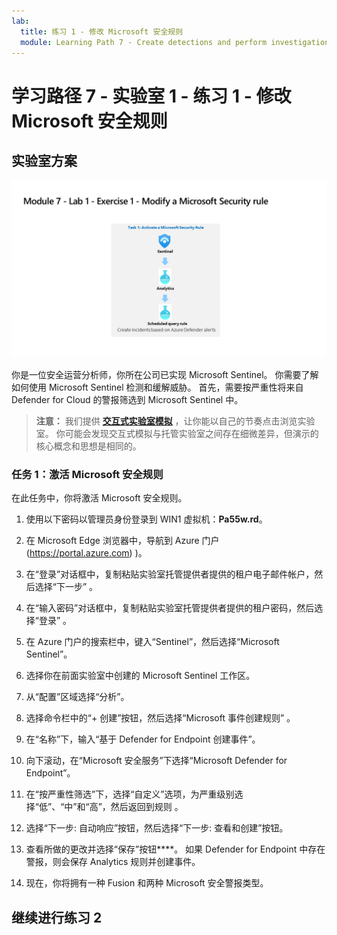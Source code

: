 ```yaml
---
lab:
  title: 练习 1 - 修改 Microsoft 安全规则
  module: Learning Path 7 - Create detections and perform investigations using Microsoft Sentinel
---
```


# 学习路径 7 - 实验室 1 - 练习 1 - 修改 Microsoft 安全规则

## 实验室方案

![实验室概述。](../Media/SC-200-Lab_Diagrams_Mod7_L1_Ex1.png)

你是一位安全运营分析师，你所在公司已实现 Microsoft Sentinel。 你需要了解如何使用 Microsoft Sentinel 检测和缓解威胁。 首先，需要按严重性将来自 Defender for Cloud 的警报筛选到 Microsoft Sentinel 中。 

>**注意：** 我们提供 **[交互式实验室模拟](https://mslabs.cloudguides.com/guides/SC-200%20Lab%20Simulation%20-%20Modify%20a%20Microsoft%20Security%20rule)** ，让你能以自己的节奏点击浏览实验室。 你可能会发现交互式模拟与托管实验室之间存在细微差异，但演示的核心概念和思想是相同的。 


### 任务 1：激活 Microsoft 安全规则

在此任务中，你将激活 Microsoft 安全规则。

1. 使用以下密码以管理员身份登录到 WIN1 虚拟机：**Pa55w.rd**。  

1. 在 Microsoft Edge 浏览器中，导航到 Azure 门户 (https://portal.azure.com) )。

1. 在“登录”对话框中，复制粘贴实验室托管提供者提供的租户电子邮件帐户，然后选择“下一步”  。

1. 在“输入密码”对话框中，复制粘贴实验室托管提供者提供的租户密码，然后选择“登录”  。

1. 在 Azure 门户的搜索栏中，键入“Sentinel”，然后选择“Microsoft Sentinel”。

1. 选择你在前面实验室中创建的 Microsoft Sentinel 工作区。

1. 从“配置”区域选择“分析”。

1. 选择命令栏中的“+ 创建”按钮，然后选择“Microsoft 事件创建规则” 。

1. 在“名称”下，输入“基于 Defender for Endpoint 创建事件”。

1. 向下滚动，在“Microsoft 安全服务”下选择“Microsoft Defender for Endpoint”。

1. 在“按严重性筛选”下，选择“自定义”选项，为严重级别选择“低”、“中”和“高”，然后返回到规则   。

1. 选择“下一步: 自动响应”按钮，然后选择“下一步: 查看和创建”按钮。

1. 查看所做的更改并选择“保存”按钮****。 如果 Defender for Endpoint 中存在警报，则会保存 Analytics 规则并创建事件。

1. 现在，你将拥有一种 Fusion 和两种 Microsoft 安全警报类型。

## 继续进行练习 2
